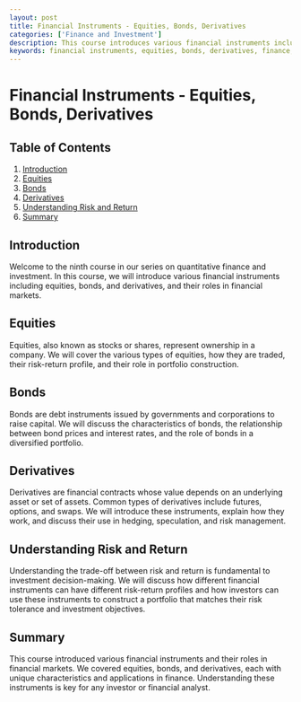 ```yaml
---
layout: post
title: Financial Instruments - Equities, Bonds, Derivatives
categories: ['Finance and Investment']
description: This course introduces various financial instruments including equities, bonds, and derivatives and their roles in financial markets.
keywords: financial instruments, equities, bonds, derivatives, finance, investment
---
```

# Financial Instruments - Equities, Bonds, Derivatives

## Table of Contents

1. [Introduction](#introduction)
2. [Equities](#equities)
3. [Bonds](#bonds)
4. [Derivatives](#derivatives)
5. [Understanding Risk and Return](#risk-return)
6. [Summary](#summary)

## Introduction <a name="introduction"></a>

Welcome to the ninth course in our series on quantitative finance and investment. In this course, we will introduce various financial instruments including equities, bonds, and derivatives, and their roles in financial markets.

## Equities <a name="equities"></a>

Equities, also known as stocks or shares, represent ownership in a company. We will cover the various types of equities, how they are traded, their risk-return profile, and their role in portfolio construction.

## Bonds <a name="bonds"></a>

Bonds are debt instruments issued by governments and corporations to raise capital. We will discuss the characteristics of bonds, the relationship between bond prices and interest rates, and the role of bonds in a diversified portfolio.

## Derivatives <a name="derivatives"></a>

Derivatives are financial contracts whose value depends on an underlying asset or set of assets. Common types of derivatives include futures, options, and swaps. We will introduce these instruments, explain how they work, and discuss their use in hedging, speculation, and risk management.

## Understanding Risk and Return <a name="risk-return"></a>

Understanding the trade-off between risk and return is fundamental to investment decision-making. We will discuss how different financial instruments can have different risk-return profiles and how investors can use these instruments to construct a portfolio that matches their risk tolerance and investment objectives.

## Summary <a name="summary"></a>

This course introduced various financial instruments and their roles in financial markets. We covered equities, bonds, and derivatives, each with unique characteristics and applications in finance. Understanding these instruments is key for any investor or financial analyst.
